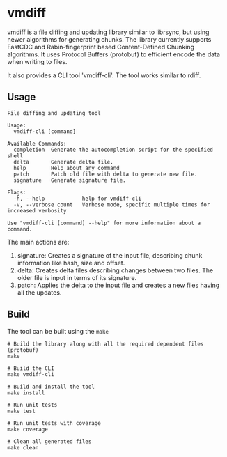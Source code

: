 # vmdiff

vmdiff is a file diffing and updating library similar to librsync, but using newer algorithms for generating chunks.
The library currently supports FastCDC and Rabin-fingerprint based Content-Defined Chunking algorithms.
It uses Protocol Buffers (protobuf) to efficient encode the data when writing to files.

It also provides a CLI tool 'vmdiff-cli'. The tool works similar to rdiff.

## Usage
```
File diffing and updating tool

Usage:
  vmdiff-cli [command]

Available Commands:
  completion  Generate the autocompletion script for the specified shell
  delta       Generate delta file.
  help        Help about any command
  patch       Patch old file with delta to generate new file.
  signature   Generate signature file.

Flags:
  -h, --help            help for vmdiff-cli
  -v, --verbose count   Verbose mode, specific multiple times for increased verbosity

Use "vmdiff-cli [command] --help" for more information about a command.
```

The main actions are:
1. signature: Creates a signature of the input file, describing chunk information like hash, size and offset.
2. delta: Creates delta files describing changes between two files. The older file is input in terms of its signature.
3. patch: Applies the delta to the input file and creates a new files having all the updates.


## Build
The tool can be built using the `make`
```
# Build the library along with all the required dependent files (protobuf)
make

# Build the CLI
make vmdiff-cli

# Build and install the tool
make install

# Run unit tests
make test

# Run unit tests with coverage
make coverage

# Clean all generated files
make clean
```
